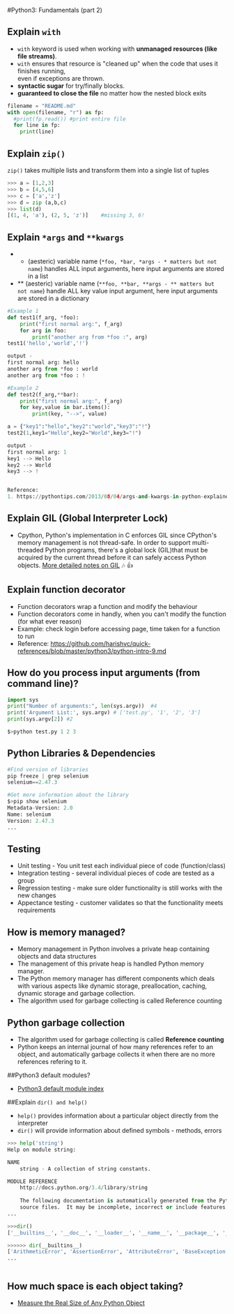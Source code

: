 #Python3: Fundamentals (part 2)

## Explain `with`
  - `with` keyword is used when working with **unmanaged resources (like file streams)**. 
  - `with` ensures that resource is "cleaned up" when the code that uses it finishes running,  
     even if exceptions are thrown.
  - **syntactic sugar** for try/finally blocks.
  - **guaranteed to close the file** no matter how the nested block exits
```python
filename = "README.md"
with open(filename, "r") as fp:
  #print(fp.read()) #print entire file
  for line in fp:
    print(line)
````

## Explain `zip()`
  ```zip()``` takes multiple lists and transform them into a single list of tuples
````python
>>> a = [1,2,3]
>>> b = [4,5,6]
>>> c = ['a','z']
>>> d = zip (a,b,c)
>>> list(d)
[(1, 4, 'a'), (2, 5, 'z')]    #missing 3, 6!
````


## Explain `*args` and `**kwargs`  
  - * (aesteric) variable name (`*foo, *bar, *args - * matters but not name`) handles ALL input arguments, here input arguments are stored in a list
  - ** (aesteric) variable name (`**foo, **bar, **args - ** matters but not name`) handle ALL key value input argument, here input arguments are stored in a dictionary
```python
#Example 1
def test1(f_arg, *foo):
    print("first normal arg:", f_arg)
    for arg in foo:
        print("another arg from *foo :", arg)
test1('hello','world','!')

output -
first normal arg: hello
another arg from *foo : world
another arg from *foo : !

#Example 2
def test2(f_arg,**bar):
    print("first normal arg:", f_arg)
    for key,value in bar.items():
        print(key, "-->", value)

a = {"key1":"hello","key2":"world","key3":"!"}
test2(1,key1="Hello",key2="World",key3="!")

output -
first normal arg: 1
key1 --> Hello
key2 --> World
key3 --> !


Reference:
1. https://pythontips.com/2013/08/04/args-and-kwargs-in-python-explained/
````

## Explain GIL (Global Interpreter Lock)  
  - Cpython, Python's implementation in C enforces GIL since CPython's memory management is not thread-safe. In order to support multi-threaded Python programs, there's a global lock (GIL)that must be acquired by the current thread before it can safely access Python objects. [More detailed notes on GIL](https://github.com/harishvc/quick-references/blob/master/python3/python-intro4c.md) :notes: :thumbsup:


## Explain function decorator
  - Function decorators wrap a function and modify the behaviour
  - Function decorators come in handly, when you can't modify the function (for what ever reason)
  - Example: check login before accessing page, time taken for a function to run
  - Reference:
    https://github.com/harishvc/quick-references/blob/master/python3/python-intro-9.md

## How do you process input arguments (from command line)?
````python
import sys
print("Number of arguments:", len(sys.argv))  #4
print('Argument List:', sys.argv) # ['test.py', '1', '2', '3']
print(sys.argv[2]) #2

$>python test.py 1 2 3 
````

## Python Libraries & Dependencies
```python
#Find version of libraries
pip freeze | grep selenium
selenium==2.47.3

#Get more information about the library
$>pip show selenium
Metadata-Version: 2.0
Name: selenium
Version: 2.47.3
...
````

## Testing
  - Unit testing - You unit test each individual piece of code (function/class)
  - Integration testing -  several individual pieces of code are tested as a group
  - Regression testing - make sure older functionality is still works with the new changes
  - Appectance testing - customer validates so that the functionality meets requirements


## How is memory managed?
  - Memory management in Python involves a private heap containing objects and data structures
  - The management of this private heap is handled Python memory manager.
  - The Python memory manager has different components which deals with various aspects like dynamic storage, preallocation, caching, dynamic storage and garbage collection.
  - The algorithm used for garbage collecting is called Reference counting


## Python garbage collection
  - The algorithm used for garbage collecting is called **Reference counting**
  - Python keeps an internal journal of how many references refer to an object, and automatically garbage collects it when there are no more references refering to it.


##Python3 default modules?
  - [Python3 default module index](https://docs.python.org/3/py-modindex.html)

##Explain ```dir() and help()```
  - ```help()``` provides information about a particular object directly from the interpreter
  - ```dir()``` will provide information about defined symbols - methods, errors
````python
>>> help('string')
Help on module string:

NAME
    string - A collection of string constants.

MODULE REFERENCE
    http://docs.python.org/3.4/library/string
    
    The following documentation is automatically generated from the Python
    source files.  It may be incomplete, incorrect or include features that
...

>>>dir()
['__builtins__', '__doc__', '__loader__', '__name__', '__package__', '__spec__']

>>>>>> dir(__builtins__)
['ArithmeticError', 'AssertionError', 'AttributeError', 'BaseException', 'BlockingIOError',  
...



````

## How much space is each object taking?
  - [Measure the Real Size of Any Python Object](https://goshippo.com/blog/measure-real-size-any-python-object/)



